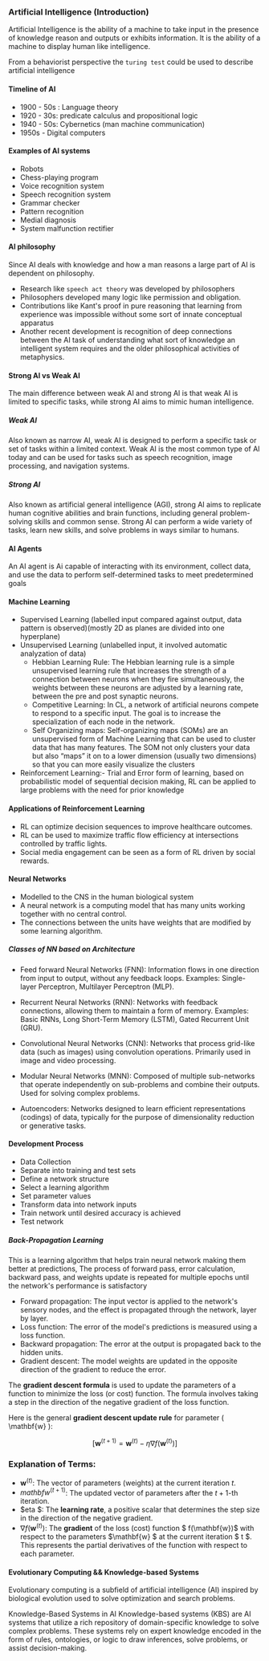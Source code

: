 ### Artificial Intelligence (Introduction)

Artificial Intelligence is the ability of a machine to take input in the presence of knowledge reason and outputs or exhibits information. It is the ability of a machine to display human like intelligence.

From a behaviorist perspective the `turing test` could be used to describe artificial intelligence 

#### Timeline of AI 
- 1900 - 50s : Language theory
- 1920 - 30s: predicate calculus and propositional logic
- 1940 - 50s: Cybernetics (man machine communication)
- 1950s - Digital computers 

#### Examples of AI systems
- Robots
- Chess-playing program
- Voice recognition system
- Speech recognition system
- Grammar checker
- Pattern recognition
- Medial diagnosis
- System malfunction rectifier

#### AI philosophy

Since AI deals with knowledge and how a man reasons a large part of AI is dependent on philosophy.
- Research like `speech act theory` was developed by philosophers 
- Philosophers developed many logic like permission and obligation.
- Contributions like Kant's proof in pure reasoning that learning from experience was impossible without some sort of innate conceptual apparatus
- Another recent development is recognition of deep connections
between the AI task of understanding what sort of knowledge an
intelligent system requires and the older philosophical activities
of metaphysics.


#### Strong AI vs Weak AI

The main difference between weak AI and strong AI is that weak AI is limited to specific tasks, while strong AI aims to mimic human intelligence.

##### Weak AI
Also known as narrow AI, weak AI is designed to perform a specific task or set of tasks within a limited context. Weak AI is the most common type of AI today and can be used for tasks such as speech recognition, image processing, and navigation systems.

##### Strong AI
Also known as artificial general intelligence (AGI), strong AI aims to replicate human cognitive abilities and brain functions, including general problem-solving skills and common sense. Strong AI can perform a wide variety of tasks, learn new skills, and solve problems in ways similar to humans.

#### AI Agents 
An AI agent is Ai capable of interacting with its environment, collect data, and use the data to perform self-determined tasks to meet predetermined goals 

#### Machine Learning
- Supervised Learning (labelled input compared against output, data pattern is observed)(mostly 2D as planes are divided into one hyperplane)
- Unsupervised Learning (unlabelled input, it involved automatic analyzation of data) 
    - Hebbian Learning Rule: The Hebbian learning rule is a simple unsupervised learning rule that increases the strength of a connection between neurons when they fire simultaneously, the weights between these neurons are adjusted by a learning rate, between the pre and post synaptic neurons.
    - Competitive Learning: In CL, a network of artificial neurons compete to respond to a specific input. The goal is to increase the specialization of each node in the network.
    - Self Organizing maps: Self-organizing maps (SOMs) are an unsupervised form of Machine Learning that can be used to cluster data that has many features. The SOM not only clusters your data but also “maps” it on to a lower dimension (usually two dimensions) so that you can more easily visualize the clusters
- Reinforcement Learning:- Trial and Error form of learning, based on probabilistic model of sequential decision making, RL can be applied to large problems with the need for prior knowledge

#### Applications of Reinforcement Learning
- RL can optimize decision sequences to improve healthcare outcomes.
- RL can be used to maximize traffic flow efficiency at intersections controlled by traffic lights.
- Social media engagement can be seen as a form of RL driven by social rewards.


#### Neural Networks
- Modelled to the CNS in the human biological system
- A neural network is a computing model that has many units working together with no central control.
- The connections between the units have weights that are modified by some learning algorithm.

##### Classes of NN based on Architecture
- Feed forward Neural Networks (FNN): Information flows in one direction from input to output, without any feedback loops. Examples: Single-layer Perceptron, Multilayer Perceptron (MLP).

- Recurrent Neural Networks (RNN): Networks with feedback connections, allowing them to maintain a form of memory. Examples: Basic RNNs, Long Short-Term Memory (LSTM), Gated Recurrent Unit (GRU).

- Convolutional Neural Networks (CNN): Networks that process grid-like data (such as images) using convolution operations. Primarily used in image and video processing.

- Modular Neural Networks (MNN): Composed of multiple sub-networks that operate independently on sub-problems and combine their outputs. Used for solving complex problems.

- Autoencoders: Networks designed to learn efficient representations (codings) of data, typically for the purpose of dimensionality reduction or generative tasks.

#### Development Process
- Data Collection
- Separate into training and test sets
- Define a network structure
- Select a learning algorithm
- Set parameter values
- Transform data into network inputs
- Train network until desired accuracy is achieved
- Test network

##### Back-Propagation Learning 
This is a learning algorithm that helps train neural network making them better at predictions, The process of forward pass, error calculation, backward pass, and weights update is repeated for multiple epochs until the network's performance is satisfactory
- Forward propagation: The input vector is applied to the network's sensory nodes, and the effect is propagated through the network, layer by layer. 
- Loss function: The error of the model's predictions is measured using a loss function. 
- Backward propagation: The error at the output is propagated back to the hidden units. 
- Gradient descent: The model weights are updated in the opposite direction of the gradient to reduce the error. 


The **gradient descent formula** is used to update the parameters of a function to minimize the loss (or cost) function. The formula involves taking a step in the direction of the negative gradient of the loss function.

Here is the general **gradient descent update rule** for parameter \( \mathbf{w} \):

$$[
\mathbf{w}^{(t+1)} = \mathbf{w}^{(t)} - \eta \nabla f(\mathbf{w}^{(t)})
]$$

### Explanation of Terms:
- $\mathbf{w}^{(t)}$: The vector of parameters (weights) at the current iteration $t$.
- $mathbf{w}^{(t+1)}$: The updated vector of parameters after the $t+1$-th iteration.
- $eta $: The **learning rate**, a positive scalar that determines the step size in the direction of the negative gradient.
- $\nabla f(\mathbf{w}^{(t)})$: The **gradient** of the loss (cost) function $ f(\mathbf{w})$ with respect to the parameters $\mathbf{w} $ at the current iteration $ t $. This represents the partial derivatives of the function with respect to each parameter.


#### Evolutionary Computing && Knowledge-based Systems

Evolutionary computing is a subfield of artificial intelligence (AI) inspired by biological evolution used to solve optimization and search problems. 

Knowledge-Based Systems in AI
Knowledge-based systems (KBS) are AI systems that utilize a rich repository of domain-specific knowledge to solve complex problems. These systems rely on expert knowledge encoded in the form of rules, ontologies, or logic to draw inferences, solve problems, or assist decision-making.